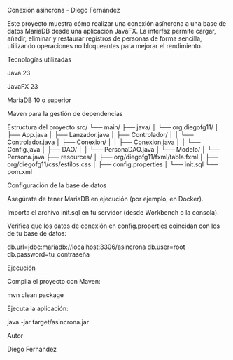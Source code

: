Conexión asíncrona - Diego Fernández

Este proyecto muestra cómo realizar una conexión asíncrona a una base de datos MariaDB desde una aplicación JavaFX.
La interfaz permite cargar, añadir, eliminar y restaurar registros de personas de forma sencilla, utilizando operaciones no bloqueantes para mejorar el rendimiento.

Tecnologías utilizadas

Java 23

JavaFX 23

MariaDB 10 o superior

Maven para la gestión de dependencias

Estructura del proyecto
src/
└── main/
├── java/
│    └── org.diegofg11/
│          ├── App.java
│          ├── Lanzador.java
│          ├── Controlador/
│          │     └── Controlador.java
│          ├── Conexion/
│          │     ├── Conexion.java
│          │     └── Config.java
│          ├── DAO/
│          │     └── PersonaDAO.java
│          └── Modelo/
│                └── Persona.java
├── resources/
│    ├── org/diegofg11/fxml/tabla.fxml
│    ├── org/diegofg11/css/estilos.css
│    ├── config.properties
│    └── init.sql
└── pom.xml

Configuración de la base de datos

Asegúrate de tener MariaDB en ejecución (por ejemplo, en Docker).

Importa el archivo init.sql en tu servidor (desde Workbench o la consola).

Verifica que los datos de conexión en config.properties coincidan con los de tu base de datos:

db.url=jdbc:mariadb://localhost:3306/asincrona
db.user=root
db.password=tu_contraseña

Ejecución

Compila el proyecto con Maven:

mvn clean package


Ejecuta la aplicación:

java -jar target/asincrona.jar

Autor

Diego Fernández